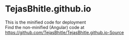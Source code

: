 # TejasBhitle.github.io

This is the minified code for deployment<br>
Find the non-minified (Angular) code at https://github.com/TejasBhitle/TejasBhitle.github.io-Source
